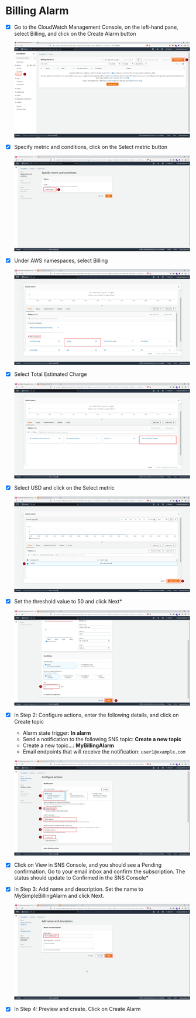 # Billing Alarm

* [X] Go to the CloudWatch Management Console, on the left-hand pane, select Billing,
and click on the Create Alarm button

  ![Billing Alarm](07_billing_alarm_01.png)

* [X] Specify metric and conditions, click on the Select metric button

  ![Billing Alarm](07_billing_alarm_02.png)

* [X] Under AWS namespaces, select Billing

  ![Billing Alarm](07_billing_alarm_03.png)

* [X] Select Total Estimated Charge

  ![Billing Alarm](07_billing_alarm_04.png)

* [X] Select USD and click on the Select metric

  ![Billing Alarm](07_billing_alarm_05.png)

* [X] Set the threshold value to 50 and click Next*

  ![Billing Alarm](07_billing_alarm_06.png)

* [X] In Step 2: Configure actions, enter the following details, and click on Create
  topic

    * Alarm state trigger: **In alarm**
    * Send a notification to the following SNS topic: **Create a new topic**
    * Create a new topic...: **MyBillingAlarm**
    * Email endpoints that will receive the notification: `user1@example.com`

  ![Billing Alarm](07_billing_alarm_07.png)

* [X] Click on View in SNS Console, and you should see a Pending confirmation. Go to
  your email inbox and confirm the subscription. The status should update to
  Confirmed in the SNS Console*

* [X] In Step 3: Add name and description. Set the name to MySimpleBillingAlarm and
  click Next.

  ![Billing Alarm](07_billing_alarm_08.png)

* [X] In Step 4: Preview and create. Click on Create Alarm

